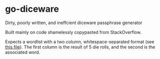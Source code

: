 # go-diceware
Dirty, poorly written, and ineffcient diceware passphrase generator

Built mainly on code shamelessly copypasted from StackOverflow.

Expects a wordlist with a two column, whitespace-separated format (see [this file](https://www.eff.org/files/2016/07/18/eff_large_wordlist.txt)). The first column is the result of 5 die rolls, and the second is the associated word. 
